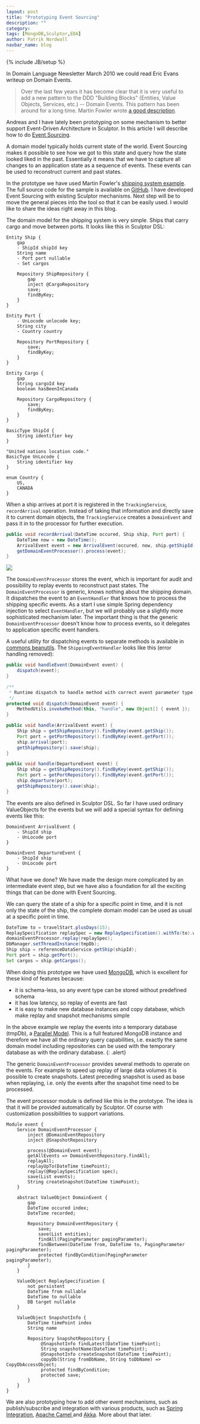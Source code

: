 ```yaml
---
layout: post
title: "Prototyping Event Sourcing"
description: ""
category: 
tags: [MongoDB,Sculptor,EDA]
author: Patrik Nordwall
navbar_name: blog
---
```

{% include JB/setup %}

In Domain Language Newsletter March 2010 we could read Eric Evans writeup on Domain Events.

> Over the last few years it has become clear that it is very useful to add a new pattern to the DDD "Building Blocks" (Entities, Value Objects, Services, etc.) -- Domain Events. This pattern has been around for a long time. Martin Fowler wrote [a good description][1].

Andreas and I have lately been prototyping on some mechanism to better support Event-Driven Architecture in Sculptor. In this article I will describe how to do [Event Sourcing][2].

A domain model typically holds current state of the world. Event Sourcing makes it possible to see how we got to this state and query how the state looked liked in the past. Essentially it means that we have to capture all changes to an application state as a sequence of events. These events can be used to reconstruct current and past states.

In the prototype we have used Martin Fowler's [shipping system example][2]. The full source code for the sample is available on [GitHub][3]. I have developed Event Sourcing with existing Sculptor mechanisms. Next step will be to move the general pieces into the tool so that it can be easily used. I would like to share the ideas right away in this blog.

The domain model for the shipping system is very simple. Ships that carry cargo and move between ports. It looks like this in Sculptor DSL:

~~~
Entity Ship {
    gap
    - ShipId shipId key
    String name
    - Port port nullable
    - Set cargos

    Repository ShipRepository {
        gap
        inject @CargoRepository
        save;
        findByKey;
    }
}

Entity Port {
    - UnLocode unlocode key;
    String city
    - Country country

    Repository PortRepository {
        save;
        findByKey;
    }
}

Entity Cargo {
    gap
    String cargoId key
    boolean hasBeenInCanada

    Repository CargoRepository {
        save;
        findByKey;
    }
}

BasicType ShipId {
    String identifier key
}

"United nations location code."
BasicType UnLocode {
    String identifier key
}

enum Country {
    US,
    CANADA
}
~~~

When a ship arrives at port it is registered in the `TrackingService`, `recordArrival` operation. Instead of taking that information and directly save it to current domain objects, the `TrackingService` creates a `DomainEvent` and pass it in to the processor for further execution.

~~~ java
public void recordArrival(DateTime occured, Ship ship, Port port) {
    DateTime now = new DateTime();
    ArrivalEvent event = new ArrivalEvent(occured, now, ship.getShipId(), port.getUnlocode());
    getDomainEventProcessor().process(event);
}
~~~

![][4]


The `DomainEventProcessor` stores the event, which is important for audit and possibility to replay events to reconstruct past states. The `DomainEventProcessor` is generic, knows nothing about the shipping domain. It dispatches the event to an `EventHandler` that knows how to process the shipping specific events. As a start I use simple Spring dependency injection to select `EventHandler`, but we will probably use a slightly more sophisticated mechanism later. The important thing is that the generic `DomainEventProcessor` doesn't know how to process events, so it delegates to application specific event handlers.

A useful utility for dispatching events to separate methods is available in [commons beanutils][10]. The `ShippingEventHandler` looks like this (error handling removed):

~~~ java
public void handleEvent(DomainEvent event) {
    dispatch(event);
}

/**
 * Runtime dispatch to handle method with correct event parameter type
 */
protected void dispatch(DomainEvent event) {
    MethodUtils.invokeMethod(this, "handle", new Object[] { event });
}

public void handle(ArrivalEvent event) {
    Ship ship = getShipRepository().findByKey(event.getShip());
    Port port = getPortRepository().findByKey(event.getPort());
    ship.arrival(port);
    getShipRepository().save(ship);
}

public void handle(DepartureEvent event) {
    Ship ship = getShipRepository().findByKey(event.getShip());
    Port port = getPortRepository().findByKey(event.getPort());
    ship.departure(port);
    getShipRepository().save(ship);
}
~~~

The events are also defined in Sculptor DSL. So far I have used ordinary ValueObjects for the events but we will add a special syntax for defining events like this:

~~~
DomainEvent ArrivalEvent {
    - ShipId ship
    - UnLocode port
}

DomainEvent DepartureEvent {
    - ShipId ship
    - UnLocode port
}
~~~

What have we done? We have made the design more complicated by an intermediate event step, but we have also a foundation for all the exciting things that can be done with Event Sourcing.

We can query the state of a ship for a specific point in time, and it is not only the state of the ship, the complete domain model can be used as usual at a specific point in time.

~~~ java
DateTime to = travelStart.plusDays(15);
ReplaySpecification replaySpec = new ReplaySpecification().withTo(to).withTarget(tmpDb);
domainEventProcessor.replay(replaySpec);
DbManager.setThreadInstance(tmpDb);
Ship ship = referenceDataService.getShip(shipId);
Port port = ship.getPort();
Set cargos = ship.getCargos();
~~~

When doing this prototype we have used [MongoDB][9], which is excellent for these kind of features because:

  * it is schema-less, so any event type can be stored without predefined schema
  * it has low latency, so replay of events are fast
  * it is easy to make new database instances and copy database, which make replay and snapshot mechanisms simple

In the above example we replay the events into a temporary database (tmpDb), a [Parallel Model][5]. This is a full featured MongoDB instance and therefore we have all the ordinary query capabilities, i.e. exactly the same domain model including repositories can be used with the temporary database as with the ordinary database.
{: .alert}

The generic `DomainEventProcessor` provides several methods to operate on the events. For example to speed up replay of large data volumes it is possible to create snapshots. Latest preceding snapshot is used as base when replaying, i.e. only the events after the snapshot time need to be processed.

The event processor module is defined like this in the prototype. The idea is that it will be provided automatically by Sculptor. Of course with customization possibilities to support variations.

~~~
Module event {
    Service DomainEventProcessor {
        inject @DomainEventRepository
        inject @SnapshotRepository
    
        process(@DomainEvent event);
        getAllEvents => DomainEventRepository.findAll;
        replayAll;
        replayUpTo(DateTime timePoint);
        replay(@ReplaySpecification spec);
        save(List events);
        String createSnapshot(DateTime timePoint);
    }

    abstract ValueObject DomainEvent {
        gap
        DateTime occured index;
        DateTime recorded;
    
        Repository DomainEventRepository {
            save;
            save(List entities);
            findAll(PagingParameter pagingParameter);
            findBetween(DateTime from, DateTime to, PagingParameter pagingParameter);
            protected findByCondition(PagingParameter pagingParameter);
        }
    }

    ValueObject ReplaySpecification {
        not persistent
        DateTime from nullable
        DateTime to nullable
        DB target nullable
    }

    ValueObject SnapshotInfo {
        DateTime timePoint index
        String name
    
        Repository SnapshotRepository {
             @SnapshotInfo findLatest(DateTime timePoint);
             String snapshotName(DateTime timePoint);
             @SnapshotInfo createSnapshot(DateTime timePoint);
             copyDb(String fromDbName, String toDbName) => CopyDbAccessObject;
             protected findByCondition;
             protected save;
        }
    }
}
~~~

We are also prototyping how to add other event mechanisms, such as publish/subscribe and integration with various products, such as [Spring Integration][6], [Apache Camel ][7]and [Akka][8]. More about that later.

   [1]: http://martinfowler.com/eaaDev/DomainEvent.html
   [2]: http://martinfowler.com/eaaDev/EventSourcing.html
   [3]: https://github.com/sculptor/sculptor/tree/master/sculptor-examples/mongodb-samples/sculptor-shipping
   [4]: /images/2010-05-31-prototyping-event-sourcing/EventSourcingDesign.png
   [5]: http://martinfowler.com/eaaDev/ParallelModel.html
   [6]: http://www.springsource.org/spring-integration
   [7]: http://camel.apache.org/
   [8]: http://akkasource.org/
   [9]: http://mongodb.org/
   [10]: http://commons.apache.org/beanutils/
